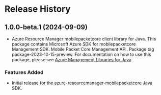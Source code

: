 # Release History

## 1.0.0-beta.1 (2024-09-09)

- Azure Resource Manager mobilepacketcore client library for Java. This package contains Microsoft Azure SDK for mobilepacketcore Management SDK. Mobile Packet Core Management API. Package tag package-2023-10-15-preview. For documentation on how to use this package, please see [Azure Management Libraries for Java](https://aka.ms/azsdk/java/mgmt).
### Features Added

- Initial release for the azure-resourcemanager-mobilepacketcore Java SDK.
